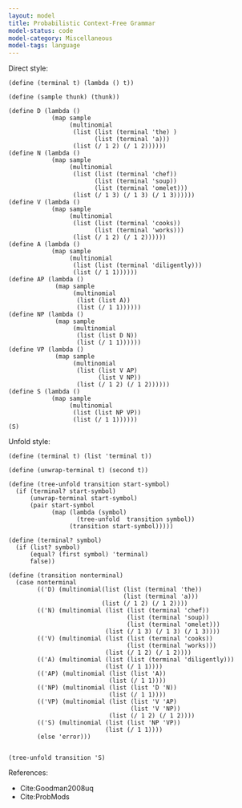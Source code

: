 ```yaml
---
layout: model
title: Probabilistic Context-Free Grammar
model-status: code
model-category: Miscellaneous
model-tags: language
---
```


Direct style:

    (define (terminal t) (lambda () t))
    
    (define (sample thunk) (thunk))
    
    (define D (lambda ()
                (map sample
                     (multinomial
                      (list (list (terminal 'the) ) 
                            (list (terminal 'a)))
                      (list (/ 1 2) (/ 1 2))))))
    (define N (lambda ()
                (map sample 
                     (multinomial
                      (list (list (terminal 'chef)) 
                            (list (terminal 'soup)) 
                            (list (terminal 'omelet)))
                      (list (/ 1 3) (/ 1 3) (/ 1 3))))))
    (define V (lambda ()
                (map sample
                     (multinomial
                      (list (list (terminal 'cooks)) 
                            (list (terminal 'works)))
                      (list (/ 1 2) (/ 1 2))))))                
    (define A (lambda ()
                (map sample
                     (multinomial
                      (list (list (terminal 'diligently)))
                      (list (/ 1 1))))))
    (define AP (lambda ()
                 (map sample
                      (multinomial
                       (list (list A))
                       (list (/ 1 1))))))
    (define NP (lambda ()
                 (map sample
                      (multinomial
                       (list (list D N))
                       (list (/ 1 1))))))
    (define VP (lambda ()
                 (map sample
                      (multinomial
                       (list (list V AP) 
                             (list V NP))
                       (list (/ 1 2) (/ 1 2))))))
    (define S (lambda ()
                (map sample 
                     (multinomial
                      (list (list NP VP))
                      (list (/ 1 1))))))
    (S)

Unfold style:

    (define (terminal t) (list 'terminal t))
    
    (define (unwrap-terminal t) (second t))
    
    (define (tree-unfold transition start-symbol)
      (if (terminal? start-symbol)
          (unwrap-terminal start-symbol)   
          (pair start-symbol 
                (map (lambda (symbol) 
                       (tree-unfold  transition symbol)) 
                     (transition start-symbol)))))
    
    (define (terminal? symbol)
      (if (list? symbol)
          (equal? (first symbol) 'terminal)
          false))
    
    (define (transition nonterminal)
      (case nonterminal
            (('D) (multinomial(list (list (terminal 'the)) 
                                    (list (terminal 'a)))
                              (list (/ 1 2) (/ 1 2))))
            (('N) (multinomial (list (list (terminal 'chef))
                                     (list (terminal 'soup)) 
                                     (list (terminal 'omelet)))
                               (list (/ 1 3) (/ 1 3) (/ 1 3))))
            (('V) (multinomial (list (list (terminal 'cooks)) 
                                     (list (terminal 'works)))
                               (list (/ 1 2) (/ 1 2))))                
            (('A) (multinomial (list (list (terminal 'diligently)))
                               (list (/ 1 1))))
            (('AP) (multinomial (list (list 'A))
                                (list (/ 1 1))))
            (('NP) (multinomial (list (list 'D 'N))
                                (list (/ 1 1))))
            (('VP) (multinomial (list (list 'V 'AP) 
                                      (list 'V 'NP))
                                (list (/ 1 2) (/ 1 2))))
            (('S) (multinomial (list (list 'NP 'VP))
                               (list (/ 1 1))))
            (else 'error)))
    
    
    (tree-unfold transition 'S)

References:

- Cite:Goodman2008uq
- Cite:ProbMods
